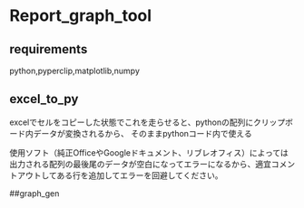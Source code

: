 # Report_graph_tool
## requirements
python,pyperclip,matplotlib,numpy  
## excel_to_py 
excelでセルをコピーした状態でこれを走らせると、pythonの配列にクリップボード内データが変換されるから、
そのままpythonコード内で使える


使用ソフト（純正OfficeやGoogleドキュメント、リブレオフィス）によっては出力される配列の最後尾のデータが空白になってエラーになるから、適宜コメントアウトしてある行を追加してエラーを回避してください。

##graph_gen 




